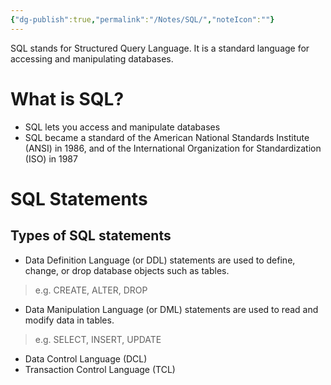 ```yaml
---
{"dg-publish":true,"permalink":"/Notes/SQL/","noteIcon":""}
---
```



SQL stands for Structured Query Language. It is a standard language for accessing and manipulating databases.

# What is SQL?
- SQL lets you access and manipulate databases
- SQL became a standard of the American National Standards Institute (ANSI) in 1986, and of the International Organization for Standardization (ISO) in 1987

# SQL Statements
## Types of SQL statements
- Data Definition Language (or DDL) statements are used to define, change, or drop database objects such as tables. 
> e.g. CREATE, ALTER, DROP
- Data Manipulation Language (or DML) statements are used to read and modify data in tables.
> e.g. SELECT, INSERT, UPDATE
- Data Control Language (DCL)
- Transaction Control Language (TCL)
